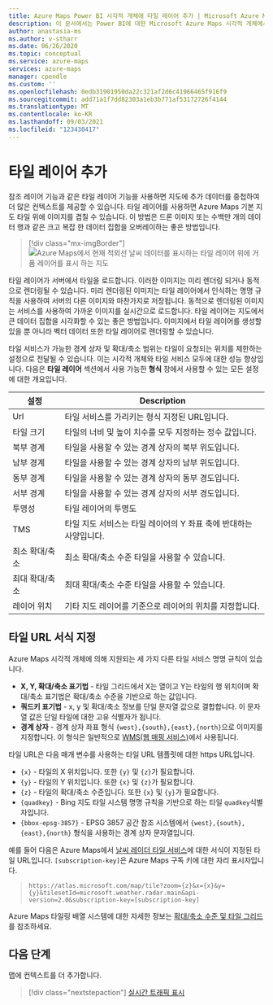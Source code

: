 ```yaml
---
title: Azure Maps Power BI 시각적 개체에 타일 레이어 추가 | Microsoft Azure Maps
description: 이 문서에서는 Power BI에 대한 Microsoft Azure Maps 시각적 개체에서 타일 레이어를 사용하는 방법에 대해 설명합니다.
author: anastasia-ms
ms.author: v-stharr
ms.date: 06/26/2020
ms.topic: conceptual
ms.service: azure-maps
services: azure-maps
manager: cpendle
ms.custom: ''
ms.openlocfilehash: 0edb31901950da22c321af2d6c41966465f916f9
ms.sourcegitcommit: add71a1f7dd82303a1eb3b771af53172726f4144
ms.translationtype: MT
ms.contentlocale: ko-KR
ms.lasthandoff: 09/03/2021
ms.locfileid: "123430417"
---
```

# <a name="add-a-tile-layer"></a>타일 레이어 추가

참조 레이어 기능과 같은 타일 레이어 기능을 사용하면 지도에 추가 데이터를 중첩하여 더 많은 컨텍스트를 제공할 수 있습니다. 타일 레이어를 사용하면 Azure Maps 기본 지도 타일 위에 이미지를 겹칠 수 있습니다. 이 방법은 드론 이미지 또는 수백만 개의 데이터 행과 같은 크고 복잡 한 데이터 집합을 오버레이하는 좋은 방법입니다.

> [!div class="mx-imgBorder"]
> ![Azure Maps에서 현재 적외선 날씨 데이터를 표시하는 타일 레이어 위에 거품 레이어를 표시 하는 지도](media/power-bi-visual/radar-tile-layer-with-bubbles.png)

타일 레이어가 서버에서 타일을 로드합니다. 이러한 이미지는 미리 렌더링 되거나 동적으로 렌더링될 수 있습니다. 미리 렌더링된 이미지는 타일 레이어에서 인식하는 명명 규칙을 사용하여 서버의 다른 이미지와 마찬가지로 저장됩니다. 동적으로 렌더링된 이미지는 서비스를 사용하여 가까운 이미지를 실시간으로 로드합니다. 타일 레이어는 지도에서 큰 데이터 집합을 시각화할 수 있는 좋은 방법입니다. 이미지에서 타일 레이어를 생성할 있을 뿐 아니라 벡터 데이터 또한 타일 레이어로 렌더링할 수 있습니다.

타일 서비스가 가능한 경계 상자 및 확대/축소 범위는 타일이 요청되는 위치를 제한하는 설정으로 전달될 수 있습니다. 이는 시각적 개체와 타일 서비스 모두에 대한 성능 향상입니다. 다음은 **타일 레이어** 섹션에서 사용 가능한 **형식** 창에서 사용할 수 있는 모든 설정에 대한 개요입니다.

| 설정        | Description   |
|----------------|---------------|
| Url            | 타일 서비스를 가리키는 형식 지정된 URL입니다.  |
| 타일 크기      | 타일의 너비 및 높이 치수를 모두 지정하는 정수 값입니다.   |
| 북부 경계    | 타일을 사용할 수 있는 경계 상자의 북부 위도입니다. |
| 남부 경계    | 타일을 사용할 수 있는 경계 상자의 남부 위도입니다. |
| 동부 경계     | 타일을 사용할 수 있는 경계 상자의 동부 경도입니다.  |
| 서부 경계     | 타일을 사용할 수 있는 경계 상자의 서부 경도입니다.   |
| 투명성   | 타일 레이어의 투명도   |
| TMS         | 타일 지도 서비스는 타일 레이어의 Y 좌표 축에 반대하는 사양입니다. |
| 최소 확대/축소       | 최소 확대/축소 수준 타일을 사용할 수 있습니다. |
| 최대 확대/축소       | 최대 확대/축소 수준 타일을 사용할 수 있습니다.  |
| 레이어 위치 | 기타 지도 레이어를 기준으로 레이어의 위치를 지정합니다. |

## <a name="tile-url-formatting"></a>타일 URL 서식 지정

Azure Maps 시각적 개체에 의해 지원되는 세 가지 다른 타일 서비스 명명 규칙이 있습니다.

-   **X, Y, 확대/축소 표기법** - 타일 그리드에서 X는 열이고 Y는 타일의 행 위치이며 확대/축소 표기법은 확대/축소 수준을 기반으로 하는 값입니다.
-   **쿼드키 표기법** - x, y 및 확대/축소 정보를 단일 문자열 값으로 결합합니다. 이 문자열 값은 단일 타일에 대한 고유 식별자가 됩니다.
-   **경계 상자** - 경계 상자 좌표 형식 `{west},{south},{east},{north}`으로 이미지를 지정합니다. 이 형식은 일반적으로 [WMS(웹 매핑 서비스)](https://www.opengeospatial.org/standards/wms)에서 사용됩니다.

타일 URL은 다음 매개 변수를 사용하는 타일 URL 템플릿에 대한 https URL입니다.

-   `{x}` - 타일의 X 위치입니다. 또한 `{y}` 및 `{z}`가 필요합니다.
-   `{y}` - 타일의 Y 위치입니다. 또한 `{x}` 및 `{z}`가 필요합니다.
-   `{z}` - 타일의 확대/축소 수준입니다. 또한 `{x}` 및 `{y}`가 필요합니다.
-   `{quadkey}` - Bing 지도 타일 시스템 명명 규칙을 기반으로 하는 타일 `quadkey`식별자입니다.
-   `{bbox-epsg-3857}` - EPSG 3857 공간 참조 시스템에서 `{west},{south},{east},{north}` 형식을 사용하는 경계 상자 문자열입니다.

예를 들어 다음은 Azure Maps에서 [날씨 레이더 타일 서비스](/rest/api/maps/render-v2/get-map-tile)에 대한 서식이 지정된 타일 URL입니다. `[subscription-key]`은 Azure Maps 구독 키에 대한 자리 표시자입니다.

> `https://atlas.microsoft.com/map/tile?zoom={z}&x={x}&y={y}&tilesetId=microsoft.weather.radar.main&api-version=2.0&subscription-key=[subscription-key]`

Azure Maps 타일링 배열 시스템에 대한 자세한 정보는 [확대/축소 수준 및 타일 그리드](zoom-levels-and-tile-grid.md)를 참조하세요.

## <a name="next-steps"></a>다음 단계

맵에 컨텍스트를 더 추가합니다.

> [!div class="nextstepaction"]
> [실시간 트래픽 표시](power-bi-visual-show-real-time-traffic.md)